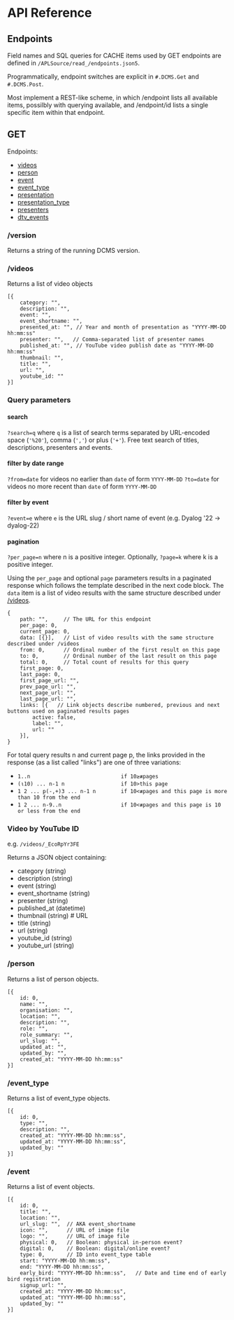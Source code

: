 # API Reference

## Endpoints
Field names and SQL queries for CACHE items used by GET endpoints are defined in `/APLSource/read_/endpoints.json5`.

Programmatically, endpoint switches are explicit in `#.DCMS.Get` and `#.DCMS.Post`.

Most implement a REST-like scheme, in which /endpoint lists all available items, possilbly with querying available, and /endpoint/id lists a single specific item within that endpoint.

## GET

Endpoints:
- [videos](#videos)
- [person](#person)
- [event](#event)
- [event_type](#event_type)
- [presentation](#presentation)
- [presentation_type](#presentation_type)
- [presenters](#presenters)
- [dtv_events](#dtv_events)

### /version
Returns a string of the running DCMS version.

### /videos
Returns a list of video objects

```JSON5
[{
    category: "",
    description: "",
    event: "",
    event_shortname: "",
    presented_at: "", // Year and month of presentation as "YYYY-MM-DD hh:mm:ss"
    presenter: "",   // Comma-separated list of presenter names
    published_at: "", // YouTube video publish date as "YYYY-MM-DD hh:mm:ss"
    thumbnail: "",
    title: "",
    url: "",
    youtube_id: ""
}]
```

### Query parameters

#### search
`?search=q` where `q` is a list of search terms separated by URL-encoded space (`'%20'`), comma (`','`) or plus (`'+'`). Free text search of titles, descriptions, presenters and events.

#### filter by date range
`?from=date` for videos no earlier than `date` of form `YYYY-MM-DD`
`?to=date` for videos no more recent than `date` of form `YYYY-MM-DD`

#### filter by event
`?event=e` where `e` is the URL slug / short name of event (e.g. Dyalog '22 → dyalog-22)

#### pagination
`?per_page=n` where n is a positive integer. Optionally, `?page=k` where k is a positive integer.

Using the `per_page` and optional `page` parameters results in a paginated response which follows the template described in the next code block. The `data` item is a list of video results with the same structure described under [/videos](#videos).

```JSON5
{
    path: "",     // The URL for this endpoint
    per_page: 0,
    current_page: 0,
    data: [{}],   // List of video results with the same structure described under /videos
    from: 0,      // Ordinal number of the first result on this page
    to: 0,        // Ordinal number of the last result on this page
    total: 0,     // Total count of results for this query
    first_page: 0,
    last_page: 0,
    first_page_url: "",
    prev_page_url: "",
    next_page_url: "",
    last_page_url: "",
    links: [{   // Link objects describe numbered, previous and next buttons used on paginated results pages
        active: false,
        label: "",
        url: ""
    }],
}
```

For total query results n and current page p, the links provided in the response (as a list called "links") are one of three variations:
- `1..n                             if 10≥≢pages`
- `(⍳10) ... n-1 n                  if 10>this page`
- `1 2 ... p(-,+)3 ... n-1 n        if 10<≢pages and this page is more than 10 from the end`
- `1 2 ... n-9..n                   if 10<≢pages and this page is 10 or less from the end`

### Video by YouTube ID
e.g. `/videos/_EcoRpYr3FE`

Returns a JSON object containing:

- category (string)
- description (string)
- event (string)
- event_shortname (string)
- presenter (string)
- published_at (datetime)
- thumbnail (string)   # URL
- title (string)
- url (string)
- youtube_id (string)
- youtube_url (string)

### /person
Returns a list of person objects.

```JSON5
[{
    id: 0,
    name: "",
    organisation: "",
    location: "",
    description: "",
    role: "",
    role_summary: "",
    url_slug: "",
    updated_at: "",
    updated_by: "",
    created_at: "YYYY-MM-DD hh:mm:ss"
}]
```

### /event_type
Returns a list of event_type objects.

```JSON5
[{
    id: 0,
    type: "",
    description: "",
    created_at: "YYYY-MM-DD hh:mm:ss",
    updated_at: "YYYY-MM-DD hh:mm:ss",
    updated_by: ""
}]
```

### /event
Returns a list of event objects.

```JSON5
[{
    id: 0,
    title: "",
    location: "",
    url_slug: "",  // AKA event_shortname
    icon: "",      // URL of image file
    logo: "",      // URL of image file
    physical: 0,   // Boolean: physical in-person event?
    digital: 0,    // Boolean: digital/online event?
    type: 0,       // ID into event_type table
    start: "YYYY-MM-DD hh:mm:ss",
    end: "YYYY-MM-DD hh:mm:ss",
    early_bird: "YYYY-MM-DD hh:mm:ss",   // Date and time end of early bird registration
    signup_url: "",
    created_at: "YYYY-MM-DD hh:mm:ss",
    updated_at: "YYYY-MM-DD hh:mm:ss",
    updated_by: ""
}]
```
